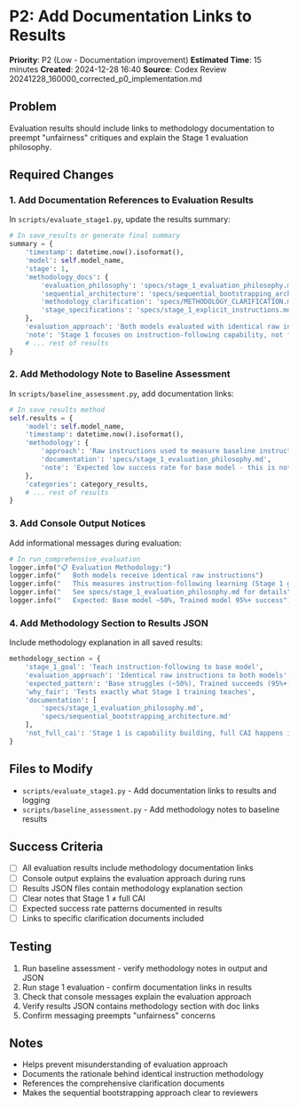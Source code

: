 # P2: Add Documentation Links to Results

**Priority**: P2 (Low - Documentation improvement)
**Estimated Time**: 15 minutes
**Created**: 2024-12-28 16:40
**Source**: Codex Review 20241228_160000_corrected_p0_implementation.md

## Problem
Evaluation results should include links to methodology documentation to preempt "unfairness" critiques and explain the Stage 1 evaluation philosophy.

## Required Changes

### 1. Add Documentation References to Evaluation Results
In `scripts/evaluate_stage1.py`, update the results summary:

```python
# In save_results or generate final summary
summary = {
    'timestamp': datetime.now().isoformat(),
    'model': self.model_name,
    'stage': 1,
    'methodology_docs': {
        'evaluation_philosophy': 'specs/stage_1_evaluation_philosophy.md',
        'sequential_architecture': 'specs/sequential_bootstrapping_architecture.md', 
        'methodology_clarification': 'specs/METHODOLOGY_CLARIFICATION.md',
        'stage_specifications': 'specs/stage_1_explicit_instructions.md'
    },
    'evaluation_approach': 'Both models evaluated with identical raw instructions to measure instruction-following learning',
    'note': 'Stage 1 focuses on instruction-following capability, not full constitutional AI',
    # ... rest of results
}
```

### 2. Add Methodology Note to Baseline Assessment
In `scripts/baseline_assessment.py`, add documentation links:

```python
# In save_results method
self.results = {
    'model': self.model_name,
    'timestamp': datetime.now().isoformat(),
    'methodology': {
        'approach': 'Raw instructions used to measure baseline instruction-following capability',
        'documentation': 'specs/stage_1_evaluation_philosophy.md',
        'note': 'Expected low success rate for base model - this is not a failure but baseline measurement'
    },
    'categories': category_results,
    # ... rest of results
}
```

### 3. Add Console Output Notices
Add informational messages during evaluation:

```python
# In run_comprehensive_evaluation
logger.info("📋 Evaluation Methodology:")
logger.info("   Both models receive identical raw instructions")
logger.info("   This measures instruction-following learning (Stage 1 goal)")  
logger.info("   See specs/stage_1_evaluation_philosophy.md for details")
logger.info("   Expected: Base model ~50%, Trained model 95%+ success")
```

### 4. Add Methodology Section to Results JSON
Include methodology explanation in all saved results:

```python
methodology_section = {
    'stage_1_goal': 'Teach instruction-following to base model',
    'evaluation_approach': 'Identical raw instructions to both models',
    'expected_pattern': 'Base struggles (~50%), Trained succeeds (95%+)',
    'why_fair': 'Tests exactly what Stage 1 training teaches',
    'documentation': [
        'specs/stage_1_evaluation_philosophy.md',
        'specs/sequential_bootstrapping_architecture.md'
    ],
    'not_full_cai': 'Stage 1 is capability building, full CAI happens in Stage 6'
}
```

## Files to Modify
- `scripts/evaluate_stage1.py` - Add documentation links to results and logging
- `scripts/baseline_assessment.py` - Add methodology notes to baseline results

## Success Criteria
- [ ] All evaluation results include methodology documentation links
- [ ] Console output explains the evaluation approach during runs
- [ ] Results JSON files contain methodology explanation section
- [ ] Clear notes that Stage 1 ≠ full CAI
- [ ] Expected success rate patterns documented in results
- [ ] Links to specific clarification documents included

## Testing
1. Run baseline assessment - verify methodology notes in output and JSON
2. Run stage 1 evaluation - confirm documentation links in results
3. Check that console messages explain the evaluation approach
4. Verify results JSON contains methodology section with doc links
5. Confirm messaging preempts "unfairness" concerns

## Notes
- Helps prevent misunderstanding of evaluation approach
- Documents the rationale behind identical instruction methodology  
- References the comprehensive clarification documents
- Makes the sequential bootstrapping approach clear to reviewers